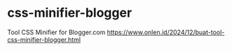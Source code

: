 # css-minifier-blogger
Tool CSS Minifier for Blogger.com
https://www.onlen.id/2024/12/buat-tool-css-minifier-blogger.html
